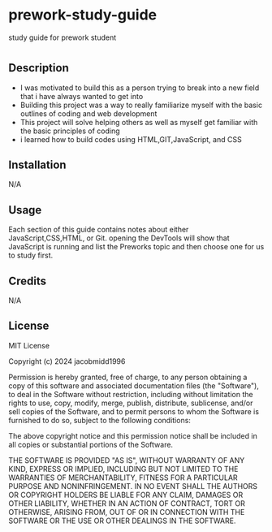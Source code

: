 # prework-study-guide
study guide for prework student
# <Study Guide for Preworking Coders>

## Description

- I was motivated to build this as a person trying to break into a new field that i have always wanted to get into
- Building this project was a way to really familiarize myself with the basic outlines of coding and web development
- This project will solve helping others as well as myself get familiar with the basic principles of coding
- i learned how to build codes using HTML,GIT,JavaScript, and CSS

## Installation

N/A

## Usage

Each section of this guide contains notes about either JavaScript,CSS,HTML, or Git.
opening the DevTools will show that JavaScript is running and list the Preworks topic and then choose one for us to study first.

## Credits

N/A

## License

MIT License

Copyright (c) 2024 jacobmidd1996

Permission is hereby granted, free of charge, to any person obtaining a copy
of this software and associated documentation files (the "Software"), to deal
in the Software without restriction, including without limitation the rights
to use, copy, modify, merge, publish, distribute, sublicense, and/or sell
copies of the Software, and to permit persons to whom the Software is
furnished to do so, subject to the following conditions:

The above copyright notice and this permission notice shall be included in all
copies or substantial portions of the Software.

THE SOFTWARE IS PROVIDED "AS IS", WITHOUT WARRANTY OF ANY KIND, EXPRESS OR
IMPLIED, INCLUDING BUT NOT LIMITED TO THE WARRANTIES OF MERCHANTABILITY,
FITNESS FOR A PARTICULAR PURPOSE AND NONINFRINGEMENT. IN NO EVENT SHALL THE
AUTHORS OR COPYRIGHT HOLDERS BE LIABLE FOR ANY CLAIM, DAMAGES OR OTHER
LIABILITY, WHETHER IN AN ACTION OF CONTRACT, TORT OR OTHERWISE, ARISING FROM,
OUT OF OR IN CONNECTION WITH THE SOFTWARE OR THE USE OR OTHER DEALINGS IN THE
SOFTWARE.